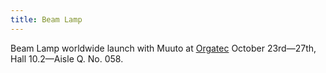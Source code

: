 ```yaml
---
title: Beam Lamp
---
```


Beam Lamp worldwide launch with Muuto at <a href="https://muuto.com/stories/orgatec-2018">Orgatec</a> October 23rd—27th, Hall 10.2—Aisle Q. No. 058.